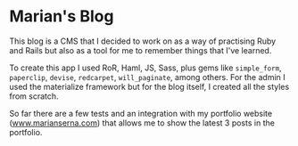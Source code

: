# Marian's Blog

This blog is a CMS that I decided to work on as a way of practising Ruby and Rails but also as a tool for me to remember things that I've learned.

To create this app I used RoR, Haml, JS, Sass, plus gems like `simple_form`, `paperclip`, `devise`, `redcarpet`, `will_paginate`, among others. For the admin I used the materialize framework but for the blog itself, I created all the styles from scratch.

So far there are a few tests and an integration with my portfolio website (www.marianserna.com) that allows me to show the latest 3 posts in the portfolio.


